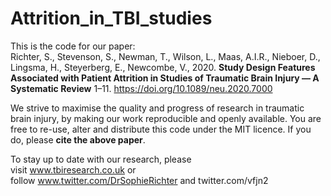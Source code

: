 # Attrition_in_TBI_studies  

This is the code for our paper:   
Richter, S., Stevenson, S., Newman, T., Wilson, L., Maas, A.I.R., Nieboer, D., Lingsma, H., Steyerberg, E., Newcombe, V., 2020. **Study Design Features Associated with Patient Attrition in Studies of Traumatic Brain Injury — A Systematic Review** 1–11. https://doi.org/10.1089/neu.2020.7000

We strive to maximise the quality and progress of research in traumatic brain injury, by making our work reproducible and openly available. You are free to re-use, alter and distribute this code under the MIT licence. If you do, please **cite the above paper**.

To stay up to date with our research, please  
visit www.tbiresearch.co.uk or   
follow www.twitter.com/DrSophieRichter and twitter.com/vfjn2
